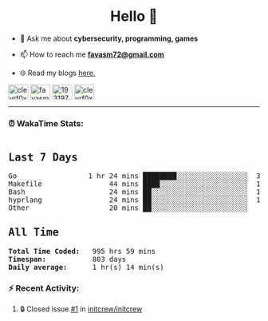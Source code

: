 <h1 align="center">Hello 👋 </h1>

- 💬 Ask me about **cybersecurity, programming, games**

- 📫 How to reach me **favasm72@gmail.com**

- 🌐 Read my blogs <a href="https://favas.dev" target="_blank"> here.</a> 

<p align="left">
<a href="https://twitter.com/clevrf0x" target="blank"><img align="center" src="https://raw.githubusercontent.com/rahuldkjain/github-profile-readme-generator/master/src/images/icons/Social/twitter.svg" alt="clevrf0x" height="30" width="40" /></a>
<a href="https://linkedin.com/in/favasm72" target="blank"><img align="center" src="https://raw.githubusercontent.com/rahuldkjain/github-profile-readme-generator/master/src/images/icons/Social/linked-in-alt.svg" alt="favasm72" height="30" width="40" /></a>
<a href="https://stackoverflow.com/users/19319778" target="blank"><img align="center" src="https://raw.githubusercontent.com/rahuldkjain/github-profile-readme-generator/master/src/images/icons/Social/stack-overflow.svg" alt="19319778" height="30" width="40" /></a>
<a href="https://instagram.com/clevrf0x" target="blank"><img align="center" src="https://raw.githubusercontent.com/rahuldkjain/github-profile-readme-generator/master/src/images/icons/Social/instagram.svg" alt="clevrf0x" height="30" width="40" /></a>
</p>

<hr>

### ⏰ WakaTime Stats:
<!--WakaTime-Start-->
<pre><h2>Last 7 Days</h2>Go                 1 hr 24 mins ████████░░░░░░░░░░░░░░░░░  35.32 %</br>Makefile                44 mins ████░░░░░░░░░░░░░░░░░░░░░  18.51 %</br>Bash                    24 mins ██░░░░░░░░░░░░░░░░░░░░░░░  10.19 %</br>hyprlang                24 mins ██░░░░░░░░░░░░░░░░░░░░░░░  10.04 %</br>Other                   20 mins ██░░░░░░░░░░░░░░░░░░░░░░░   8.62 %</br><h2>All Time</h2><strong>Total Time Coded:   </strong>995 hrs 59 mins</br><strong>Timespan:           </strong>803 days</br><strong>Daily average:      </strong>1 hr(s) 14 min(s)</pre>
<!--WakaTime-End-->

<!--START_SECTION:waka-->
<!--END_SECTION:waka-->


### :zap: Recent Activity:

<!--START_SECTION:activity-->
1. 🔒 Closed issue [#1](https://github.com/initcrew/initcrew/issues/1) in [initcrew/initcrew](https://github.com/initcrew/initcrew)
<!--END_SECTION:activity-->

